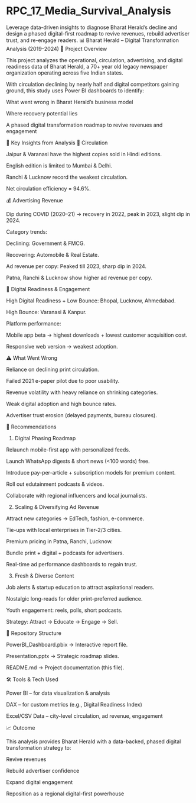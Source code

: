 # RPC_17_Media_Survival_Analysis
Leverage data-driven insights to diagnose Bharat Herald’s decline and design a phased digital-first roadmap to revive revenues, rebuild advertiser trust, and re-engage readers.
📊 Bharat Herald – Digital Transformation Analysis (2019–2024)
📌 Project Overview

This project analyzes the operational, circulation, advertising, and digital readiness data of Bharat Herald, a 70+ year old legacy newspaper organization operating across five Indian states.

With circulation declining by nearly half and digital competitors gaining ground, this study uses Power BI dashboards to identify:

What went wrong in Bharat Herald’s business model

Where recovery potential lies

A phased digital transformation roadmap to revive revenues and engagement

🔎 Key Insights from Analysis
📰 Circulation

Jaipur & Varanasi have the highest copies sold in Hindi editions.

English edition is limited to Mumbai & Delhi.

Ranchi & Lucknow record the weakest circulation.

Net circulation efficiency = 94.6%.

💰 Advertising Revenue

Dip during COVID (2020–21) → recovery in 2022, peak in 2023, slight dip in 2024.

Category trends:

Declining: Government & FMCG.

Recovering: Automobile & Real Estate.

Ad revenue per copy: Peaked till 2023, sharp dip in 2024.

Patna, Ranchi & Lucknow show higher ad revenue per copy.

📱 Digital Readiness & Engagement

High Digital Readiness + Low Bounce: Bhopal, Lucknow, Ahmedabad.

High Bounce: Varanasi & Kanpur.

Platform performance:

Mobile app beta → highest downloads + lowest customer acquisition cost.

Responsive web version → weakest adoption.

⚠️ What Went Wrong

Reliance on declining print circulation.

Failed 2021 e-paper pilot due to poor usability.

Revenue volatility with heavy reliance on shrinking categories.

Weak digital adoption and high bounce rates.

Advertiser trust erosion (delayed payments, bureau closures).

🌟 Recommendations
1. Digital Phasing Roadmap

Relaunch mobile-first app with personalized feeds.

Launch WhatsApp digests & short news (<100 words) free.

Introduce pay-per-article + subscription models for premium content.

Roll out edutainment podcasts & videos.

Collaborate with regional influencers and local journalists.

2. Scaling & Diversifying Ad Revenue

Attract new categories → EdTech, fashion, e-commerce.

Tie-ups with local enterprises in Tier-2/3 cities.

Premium pricing in Patna, Ranchi, Lucknow.

Bundle print + digital + podcasts for advertisers.

Real-time ad performance dashboards to regain trust.

3. Fresh & Diverse Content

Job alerts & startup education to attract aspirational readers.

Nostalgic long-reads for older print-preferred audience.

Youth engagement: reels, polls, short podcasts.

Strategy: Attract → Educate → Engage → Sell.

📂 Repository Structure

PowerBI_Dashboard.pbix → Interactive report file.

Presentation.pptx → Strategic roadmap slides.

README.md → Project documentation (this file).

🛠️ Tools & Tech Used

Power BI – for data visualization & analysis

DAX – for custom metrics (e.g., Digital Readiness Index)

Excel/CSV Data – city-level circulation, ad revenue, engagement

📈 Outcome

This analysis provides Bharat Herald with a data-backed, phased digital transformation strategy to:

Revive revenues

Rebuild advertiser confidence

Expand digital engagement

Reposition as a regional digital-first powerhouse

